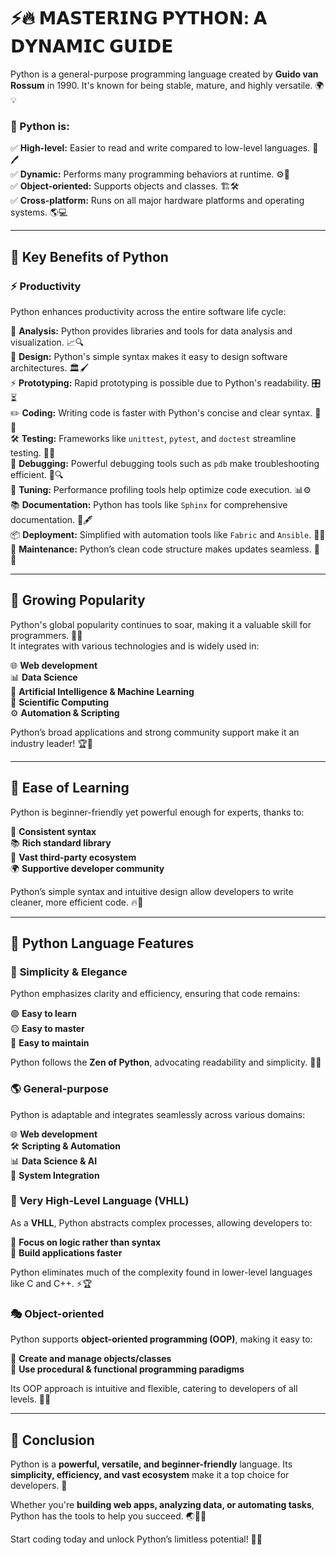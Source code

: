 #   **⚡🔥 𝗠𝗔𝗦𝗧𝗘𝗥𝗜𝗡𝗚 𝗣𝗬𝗧𝗛𝗢𝗡: 𝗔 𝗗𝗬𝗡𝗔𝗠𝗜𝗖 𝗚𝗨𝗜𝗗𝗘**  
Python is a general-purpose programming language created by **Guido van Rossum** in 1990. It's known for being stable, mature, and highly versatile. 🌍💡  

### 🔹 Python is:  
✅ **High-level:** Easier to read and write compared to low-level languages. 📜🖊  
✅ **Dynamic:** Performs many programming behaviors at runtime. ⚙️🔄  
✅ **Object-oriented:** Supports objects and classes. 🏗🛠  
✅ **Cross-platform:** Runs on all major hardware platforms and operating systems. 🌎💻  

---  

## 🚀 **Key Benefits of Python**  

### ⚡ **Productivity**  
Python enhances productivity across the entire software life cycle:  

🔎 **Analysis:** Python provides libraries and tools for data analysis and visualization. 📈🔍  
🎨 **Design:** Python's simple syntax makes it easy to design software architectures. 🏛🖌  
⚡ **Prototyping:** Rapid prototyping is possible due to Python's readability. 🎛⏳  
✏️ **Coding:** Writing code is faster with Python's concise and clear syntax. 🚀💡  
🛠 **Testing:** Frameworks like `unittest`, `pytest`, and `doctest` streamline testing. 🧪✅  
🧐 **Debugging:** Powerful debugging tools such as `pdb` make troubleshooting efficient. 🔦🔍  
📏 **Tuning:** Performance profiling tools help optimize code execution. 📊⚙️  
📚 **Documentation:** Python has tools like `Sphinx` for comprehensive documentation. 📖🖋  
📦 **Deployment:** Simplified with automation tools like `Fabric` and `Ansible`. 🚢🔧  
🔄 **Maintenance:** Python’s clean code structure makes updates seamless. 🔄💼  

---  

## 💖 **Growing Popularity**  
Python's global popularity continues to soar, making it a valuable skill for programmers. 🚀💎  
It integrates with various technologies and is widely used in:  

🌐 **Web development**  
📊 **Data Science**  
🤖 **Artificial Intelligence & Machine Learning**  
🔬 **Scientific Computing**  
⚙️ **Automation & Scripting**  

Python’s broad applications and strong community support make it an industry leader! 🏆🎯  

---  

## 🎈 **Ease of Learning**  
Python is beginner-friendly yet powerful enough for experts, thanks to:  

🤝 **Consistent syntax**  
📚 **Rich standard library**  
🚀 **Vast third-party ecosystem**  
🌍 **Supportive developer community**  

Python’s simple syntax and intuitive design allow developers to write cleaner, more efficient code. 🔥🎯  

---  

## 🌈 **Python Language Features**  

### 🌿 **Simplicity & Elegance**  
Python emphasizes clarity and efficiency, ensuring that code remains:  

🟢 **Easy to learn**  
🟡 **Easy to master**  
🔴 **Easy to maintain**  

Python follows the **Zen of Python**, advocating readability and simplicity. 🌟📜  

### 🌎 **General-purpose**  
Python is adaptable and integrates seamlessly across various domains:  

🌐 **Web development**  
🛠 **Scripting & Automation**  
📊 **Data Science & AI**  
🔗 **System Integration**  

### 🔮 **Very High-Level Language (VHLL)**  
As a **VHLL**, Python abstracts complex processes, allowing developers to:  

🧠 **Focus on logic rather than syntax**  
🚀 **Build applications faster**  

Python eliminates much of the complexity found in lower-level languages like C and C++. ⚡🏆  

### 🎭 **Object-oriented**  
Python supports **object-oriented programming (OOP)**, making it easy to:  

🧩 **Create and manage objects/classes**  
🔀 **Use procedural & functional programming paradigms**  

Its OOP approach is intuitive and flexible, catering to developers of all levels. 🎯✅  

---  

## 🎉 **Conclusion**  
Python is a **powerful, versatile, and beginner-friendly** language. Its **simplicity, efficiency, and vast ecosystem** make it a top choice for developers. 🌟  

Whether you're **building web apps, analyzing data, or automating tasks**, Python has the tools to help you succeed. 🌏🚀✨  

Start coding today and unlock Python’s limitless potential! 🔑🔥  
